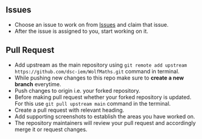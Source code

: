 ## Issues
* Choose an issue to work on from [Issues](https://github.com/dsc-iem/WolfMaths/issues) and claim that issue.
* After the issue is assigned to you, start working on it. 

## Pull Request
* Add upstream as the main repository using `git remote add upstream https://github.com/dsc-iem/WolfMaths.git` command in terminal.
* While pushing new changes to this repo make sure to **create a new branch** everytime.
* Push changes to origin i.e. your forked repository.
* Before making pull request whether your forked repository is updated. For this use `git pull upstream main` command in the terminal.
* Create a pull request with relevant heading. 
* Add supporting screenshots to establish the areas you have worked on.
* The repository maintainers will review your pull request and accordingly merge it or request changes.  